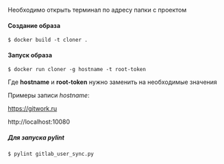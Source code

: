 Необходимо открыть терминал по адресу папки с проектом

#### Создание образа

`$ docker build -t cloner .`

#### Запуск образа

`$ docker run cloner -g hostname -t root-token`

Где **hostname** и **root-token** нужно заменить на необходимые значения

Примеры записи _hostname_: 

https://gitwork.ru

http://localhost:10080 

##### Для запуска pylint

`$ pylint gitlab_user_sync.py`